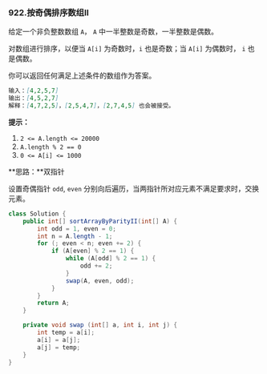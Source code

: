 ### 922.按奇偶排序数组II

给定一个非负整数数组 `A`， `A` 中一半整数是奇数，一半整数是偶数。

对数组进行排序，以便当 `A[i]` 为奇数时，`i` 也是奇数；当 `A[i]` 为偶数时， `i` 也是偶数。

你可以返回任何满足上述条件的数组作为答案。

``` markdown
输入：[4,2,5,7]
输出：[4,5,2,7]
解释：[4,7,2,5]，[2,5,4,7]，[2,7,4,5] 也会被接受。
```

**提示：**

1. `2 <= A.length <= 20000`
2. `A.length % 2 == 0`
3. `0 <= A[i] <= 1000`



**思路：**双指针

设置奇偶指针 `odd`, `even` 分别向后遍历，当两指针所对应元素不满足要求时，交换元素。

``` java
class Solution {
    public int[] sortArrayByParityII(int[] A) {
        int odd = 1, even = 0;
        int n = A.length - 1;
        for (; even < n; even += 2) {
            if (A[even] % 2 == 1) {
                while (A[odd] % 2 == 1) {
                    odd += 2;
                }
                swap(A, even, odd);
            }
        } 
        return A;
    }

    private void swap (int[] a, int i, int j) {
        int temp = a[i];
        a[i] = a[j];
        a[j] = temp;
    }
}
```

